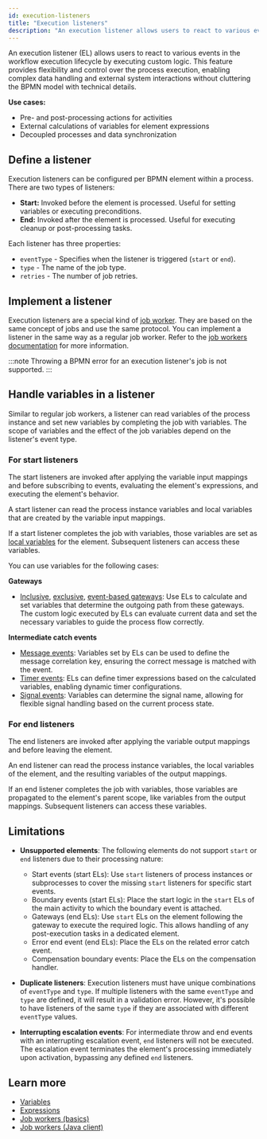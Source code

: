 ```yaml
---
id: execution-listeners
title: "Execution listeners"
description: "An execution listener allows users to react to various events in the workflow execution lifecycle by executing custom logic."
---
```


An execution listener (EL) allows users to react to various events in the workflow execution lifecycle by executing custom logic. This feature provides flexibility and control over the process execution, enabling complex data handling and
external system interactions without cluttering the BPMN model with technical details.

**Use cases:**

- Pre- and post-processing actions for activities
- External calculations of variables for element expressions
- Decoupled processes and data synchronization

## Define a listener

Execution listeners can be configured per BPMN element within a process. There are two types of listeners:

- **Start:** Invoked before the element is processed. Useful for setting variables or executing preconditions.
- **End:** Invoked after the element is processed. Useful for executing cleanup or post-processing tasks.

Each listener has three properties:

- `eventType` - Specifies when the listener is triggered (`start` or `end`).
- `type` - The name of the job type.
- `retries` - The number of job retries.

## Implement a listener

Execution listeners are a special kind of [job worker](/components/concepts/job-workers.md). They are based on the same concept of jobs and use the same protocol. You can implement a listener in the same way as a regular job worker. Refer to the
[job workers documentation](/components/concepts/job-workers.md) for more information.

:::note
Throwing a BPMN error for an execution listener's job is not supported.
:::

## Handle variables in a listener

Similar to regular job workers, a listener can read variables of the process instance and set new variables by
completing the job with variables. The scope of variables and the effect of the job variables depend on the listener's
event type.

### For start listeners

The start listeners are invoked after applying the variable input mappings and before subscribing to events, evaluating the element's expressions, and executing the element's behavior.

A start listener can read the process instance variables and local variables that are created by the variable input
mappings.

If a start listener completes the job with variables, those variables are set as
[local variables](/components/concepts/variables.md#local-variables) for the element. Subsequent listeners can access these variables.

You can use variables for the following cases:

**Gateways**

- [Inclusive](/components/modeler/bpmn/inclusive-gateways/inclusive-gateways.md), [exclusive](/components/modeler/bpmn/exclusive-gateways/exclusive-gateways.md), [event-based gateways](/components/modeler/bpmn/event-based-gateways/event-based-gateways.md):
  Use ELs to calculate and set variables that determine the outgoing path from these gateways. The custom logic executed by ELs can evaluate current data and set the necessary variables to guide the process flow correctly.

**Intermediate catch events**

- [Message events](/components/modeler/bpmn/message-events/message-events.md#intermediate-message-catch-events):
  Variables set by ELs can be used to define the message correlation key, ensuring the correct message is matched with the event.
- [Timer events](/components/modeler/bpmn/timer-events/timer-events.md#intermediate-timer-catch-events): ELs can define
  timer expressions based on the calculated variables, enabling dynamic timer configurations.
- [Signal events](/components/modeler/bpmn/signal-events/signal-events.md#signal-intermediate-catch-events): Variables can determine the signal name, allowing for flexible signal handling based on the current process state.

### For end listeners

The end listeners are invoked after applying the variable output mappings and before leaving the element.

An end listener can read the process instance variables, the local variables of the element, and the resulting
variables of the output mappings.

If an end listener completes the job with variables, those variables are propagated to the element's parent scope, like
variables from the output mappings. Subsequent listeners can access these variables.

## Limitations

- **Unsupported elements**: The following elements do not support `start` or `end` listeners due to their processing nature:

  - Start events (start ELs): Use `start` listeners of process instances or subprocesses to cover the missing `start` listeners for specific start events.
  - Boundary events (start ELs): Place the start logic in the `start` ELs of the main activity to which the boundary event is attached.
  - Gateways (end ELs): Use `start` ELs on the element following the gateway to execute the required logic. This allows handling of any post-execution tasks in a dedicated element.
  - Error end event (end ELs): Place the ELs on the related error catch event.
  - Compensation boundary events: Place the ELs on the compensation handler.

- **Duplicate listeners**: Execution listeners must have unique combinations of `eventType` and `type`.
  If multiple listeners with the same `eventType` and `type` are defined, it will result in a validation error. However, it's possible to have listeners of the same `type` if they are associated with different `eventType` values.

- **Interrupting escalation events**: For intermediate throw and end events with an interrupting escalation event, `end` listeners will not be executed. The escalation event terminates the element's processing immediately upon activation, bypassing any defined `end` listeners.

## Learn more

- [Variables](/components/concepts/variables.md)
- [Expressions](/components/concepts/expressions.md)
- [Job workers (basics)](/components/concepts/job-workers.md)
- [Job workers (Java client)](/apis-tools/java-client/job-worker.md)
